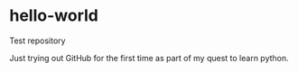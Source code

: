 # hello-world
Test repository

Just trying out GitHub for the first time as part of my quest to learn python. 
